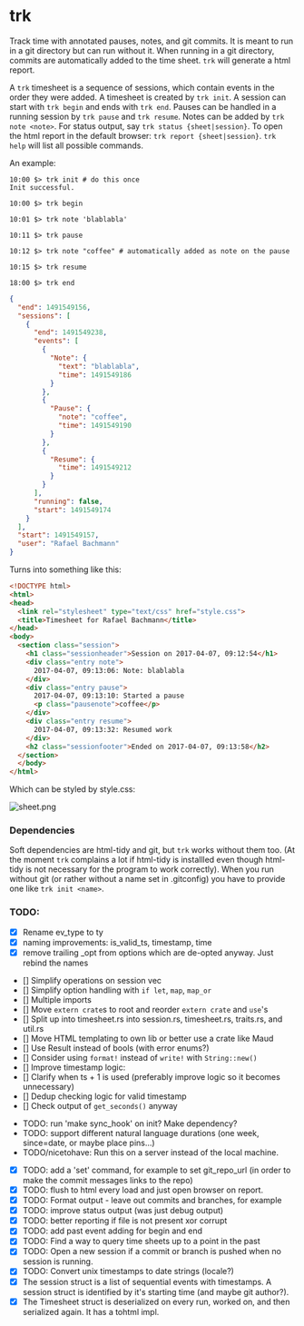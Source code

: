 # trk
Track time with annotated pauses, notes, and git commits. It is meant to run in a git directory but can run without it. When running in a git directory, commits are automatically added to the time sheet. `trk` will generate a html report.

A `trk` timesheet is a sequence of sessions, which contain events in the order they were added. A timesheet is created by `trk init`. A session can start with `trk begin` and ends with `trk end`. Pauses can be handled in a running session by `trk pause` and `trk resume`. Notes can be added by `trk note <note>`. For status output, say `trk status {sheet|session}`. To open the html report in the default browser: `trk report {sheet|session}`. `trk help` will list all possible commands.

An example:

```
10:00 $> trk init # do this once
Init successful.

10:00 $> trk begin

10:01 $> trk note 'blablabla'

10:11 $> trk pause

10:12 $> trk note "coffee" # automatically added as note on the pause

10:15 $> trk resume

18:00 $> trk end

```

```json
{
  "end": 1491549156,
  "sessions": [
    {
      "end": 1491549238,
      "events": [
        {
          "Note": {
            "text": "blablabla",
            "time": 1491549186
          }
        },
        {
          "Pause": {
            "note": "coffee",
            "time": 1491549190
          }
        },
        {
          "Resume": {
            "time": 1491549212
          }
        }
      ],
      "running": false,
      "start": 1491549174
    }
  ],
  "start": 1491549157,
  "user": "Rafael Bachmann"
}
```

Turns into something like this:

```html
<!DOCTYPE html>
<html>
<head>
  <link rel="stylesheet" type="text/css" href="style.css">
  <title>Timesheet for Rafael Bachmann</title>
</head>
<body>
  <section class="session">
    <h1 class="sessionheader">Session on 2017-04-07, 09:12:54</h1>
    <div class="entry note">
      2017-04-07, 09:13:06: Note: blablabla
    </div>
    <div class="entry pause">
      2017-04-07, 09:13:10: Started a pause
      <p class="pausenote">coffee</p>
    </div>
    <div class="entry resume">
      2017-04-07, 09:13:32: Resumed work
    </div>
    <h2 class="sessionfooter">Ended on 2017-04-07, 09:13:58</h2>
  </section>
  </body>
</html>
```

Which can be styled by style.css:

![sheet.png](https://github.com/medium-endian/trk/blob/master/sheet.png)

### Dependencies

Soft dependencies are html-tidy and git, but `trk` works without them too. (At the moment `trk` complains a lot if html-tidy is installled even though html-tidy is not necessary for the program to work correctly). When you run without git (or rather without a name set in .gitconfig) you have to provide one like `trk init <name>`.

### TODO:
- [x] Rename ev_type to ty
- [x] naming improvements: is\_valid\_ts, timestamp, time
- [x] remove trailing \_opt from options which are de-opted anyway. Just rebind the names
- [] Simplify operations on session vec
- [] Simplify option handling with `if let`, `map`, `map_or`
- [] Multiple imports
- [] Move `extern crate`s to root and reorder `extern crate` and `use`'s
- [] Split up into timesheet.rs into session.rs, timesheet.rs, traits.rs, and util.rs
- [] Move HTML templating to own lib or better use a crate like Maud
- [] Use Result instead of bools (with error enums?)
- [] Consider using `format!` instead of `write!` with `String::new()`
- [] Improve timestamp logic:
- [] Clarify when ts + 1 is used (preferably improve logic so it becomes unnecessary)
- [] Dedup checking logic for valid timestamp
- [] Check output of `get_seconds()` anyway
* TODO: run 'make sync_hook' on init? Make dependency?
* TODO: support different natural language durations (one week, since=date, or maybe place pins...)
* TODO/nicetohave: Run this on a server instead of the local machine.
- [x] TODO: add a 'set' command, for example to set git_repo_url (in order to make the commit messages links to the repo)
- [x] TODO: flush to html every load and just open browser on report.
- [x] TODO: Format output - leave out commits and branches, for example
- [x] TODO: improve status output (was just debug output)
- [x] TODO: better reporting if file is not present xor corrupt
- [x] TODO: add past event adding for begin and end
- [x] TODO: Find a way to query time sheets up to a point in the past
- [x] TODO: Open a new session if a commit or branch is pushed when no session is running. 
- [x] TODO: Convert unix timestamps to date strings (locale?)
- [x] The session struct is a list of sequential events with timestamps. A session struct is identified by it's starting time (and maybe git author?).
- [x] The Timesheet struct is deserialized on every run, worked on, and then serialized again. It has a tohtml impl.
